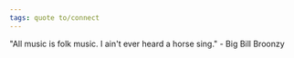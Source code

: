 ```yaml
---
tags: quote to/connect 
---
```


"All music is folk music. I ain't ever heard a horse sing." - Big Bill Broonzy